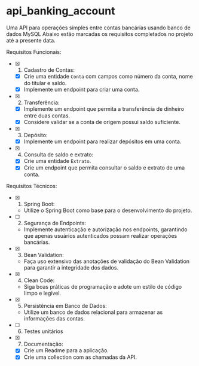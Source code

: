 # api_banking_account
Uma API para operações simples entre contas bancárias usando banco de dados MySQL
Abaixo estão marcadas os requisitos completados no projeto até a presente data.

Requisitos Funcionais:

- [x] 1. Cadastro de Contas:
    - [x] Crie uma entidade `Conta` com campos como número da conta, nome do titular e saldo.
    - [x] Implemente um endpoint para criar uma conta.

- [x] 2. Transferência:

    - [x] Implemente um endpoint que permita a transferência de dinheiro entre duas contas.
    - [x] Considere validar se a conta de origem possui saldo suficiente.

- [x] 3. Depósito:

    - [x] Implemente um endpoint para realizar depósitos em uma conta.

- [x] 4. Consulta de saldo e extrato:

    - [x] Crie uma entidade `Extrato`.
    - [x] Crie um endpoint que permita consultar o saldo e extrato de uma conta.

Requisitos Técnicos:

- [x] 1. Spring Boot:

    - Utilize o Spring Boot como base para o desenvolvimento do projeto.

- [ ] 2. Segurança de Endpoints:

    - Implemente autenticação e autorização nos endpoints, garantindo que apenas usuários autenticados possam realizar operações bancárias.

- [x] 3. Bean Validation:

    - Faça uso extensivo das anotações de validação do Bean Validation para garantir a integridade dos dados.

- [x] 4. Clean Code:

    - Siga boas práticas de programação e adote um estilo de código limpo e legível.

- [x] 5. Persistência em Banco de Dados:

    - Utilize um banco de dados relacional para armazenar as informações das contas.

- [ ] 6. Testes unitários

- [x] 7. Documentação:

   - [x] Crie um Readme para a aplicação.
   - [x] Crie uma collection com as chamadas da API.